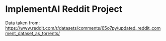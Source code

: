 # ImplementAI Reddit Project

Data taken from:
https://www.reddit.com/r/datasets/comments/65o7py/updated_reddit_comment_dataset_as_torrents/


